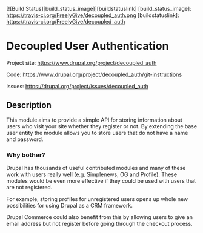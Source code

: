 [![Build Status][build_status_image]][buildstatuslink]
[build_status_image]: https://travis-ci.org/FreelyGive/decoupled_auth.png
[buildstatuslink]: https://travis-ci.org/FreelyGive/decoupled_auth

# Decoupled User Authentication

Project site:  https://www.drupal.org/project/decoupled_auth

Code: https://www.drupal.org/project/decoupled_auth/git-instructions

Issues: https://drupal.org/project/issues/decoupled_auth

## Description

This module aims to provide a simple API for storing information about users
who visit your site whether they register or not. By extending the base user
entity the module allows you to store users that do not have a name and
password.

### Why bother?

Drupal has thousands of useful contributed modules and many of these work with
users really well (e.g. Simplenews, OG and Profile). These modules would be
even more effective if they could be used with users that are not registered.

For example, storing profiles for unregistered users opens up whole new
possibilities for using Drupal as a CRM framework.

Drupal Commerce could also benefit from this by allowing users to give an email
address but not register before going through the checkout process.
